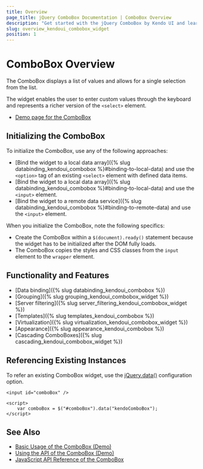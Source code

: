```yaml
---
title: Overview
page_title: jQuery ComboBox Documentation | ComboBox Overview
description: "Get started with the jQuery ComboBox by Kendo UI and learn how to create, initialize, and enable the widget."
slug: overview_kendoui_combobox_widget
position: 1
---
```


# ComboBox Overview

The ComboBox displays a list of values and allows for a single selection from the list.

The widget enables the user to enter custom values through the keyboard and represents a richer version of the `<select>` element.

* [Demo page for the ComboBox](https://demos.telerik.com/kendo-ui/combobox/index)

## Initializing the ComboBox

To initialize the ComboBox, use any of the following approaches:

* [Bind the widget to a local data array]({% slug databinding_kendoui_combobox %}#binding-to-local-data) and use the `<option>` tag of an existing `<select>` element with defined data items.
* [Bind the widget to a local data array]({% slug databinding_kendoui_combobox %}#binding-to-local-data) and use the `<input>` element.
* [Bind the widget to a remote data service]({% slug databinding_kendoui_combobox %}#binding-to-remote-data) and use the `<input>` element.

When you initialize the ComboBox, note the following specifics:
* Create the ComboBox within a `$(document).ready()` statement because the widget has to be initialized after the DOM fully loads.
* The ComboBox copies the styles and CSS classes from the `input` element to the `wrapper` element.

## Functionality and Features

* [Data binding]({% slug databinding_kendoui_combobox %})
* [Grouping]({% slug grouping_kendoui_combobox_widget %})
* [Server filtering]({% slug server_filtering_kendoui_combobox_widget %})
* [Templates]({% slug templates_kendoui_combobox %})
* [Virtualization]({% slug virtualization_kendoui_combobox_widget %})
* [Appearance]({% slug appearance_kendoui_combobox %})
* [Cascading ComboBoxes]({% slug cascading_kendoui_combobox_widget %})

## Referencing Existing Instances

To refer an existing ComboBox widget, use the [jQuery.data()](https://api.jquery.com/jQuery.data/) configuration option.

    <input id="comboBox" />

    <script>
        var comboBox = $("#comboBox").data("kendoComboBox");
    </script>

## See Also

* [Basic Usage of the ComboBox (Demo)](https://demos.telerik.com/kendo-ui/combobox/index)
* [Using the API of the ComboBox (Demo)](https://demos.telerik.com/kendo-ui/combobox/api)
* [JavaScript API Reference of the ComboBox](/api/javascript/ui/combobox)
